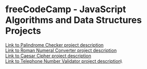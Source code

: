 # freeCodeCamp - JavaScript Algorithms and Data Structures Projects
[Link to Palindrome Checker project description](https://www.freecodecamp.org/learn/javascript-algorithms-and-data-structures/javascript-algorithms-and-data-structures-projects/palindrome-checker)\
[Link to Roman Numeral Converter project description](https://www.freecodecamp.org/learn/javascript-algorithms-and-data-structures/javascript-algorithms-and-data-structures-projects/roman-numeral-converter)\
[Link to Caesar Cipher project description](https://www.freecodecamp.org/learn/javascript-algorithms-and-data-structures/javascript-algorithms-and-data-structures-projects/caesars-cipher)\
[Link to Telephone Number Validator project description](https://www.freecodecamp.org/learn/javascript-algorithms-and-data-structures/javascript-algorithms-and-data-structures-projects/telephone-number-validator)\